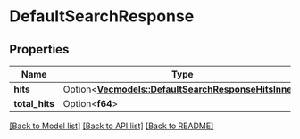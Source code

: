 # DefaultSearchResponse

## Properties

Name | Type | Description | Notes
------------ | ------------- | ------------- | -------------
**hits** | Option<[**Vec<models::DefaultSearchResponseHitsInner>**](DefaultSearchResponse_hits_inner.md)> |  | [optional]
**total_hits** | Option<**f64**> |  | [optional]

[[Back to Model list]](../README.md#documentation-for-models) [[Back to API list]](../README.md#documentation-for-api-endpoints) [[Back to README]](../README.md)


